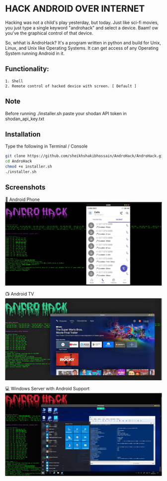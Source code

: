 # HACK ANDROID OVER INTERNET

Hacking was not a child's play yesterday, but today.
Just like sci-fi movies, you just type a single keyword "androhack" and select a device. 
 Baam! ow you've the graphical control of that device.



So, whhat is AndroHack? 
It's a program written in python and build for Unix, Linux, and Unix like Operating Systems. 
It can get access of any Operating System running Android in it.



## Functionality: 
    
    1. Shell
    2. Remote control of hacked device with screen. [ Default ]
    


## Note

Before running ./installer.sh paste your shodan API token in shodan_api_key.txt


## Installation 

Type the following in Terminal / Console

```bash
git clone https://github.com/sheikhshakibhossain/AndroHack/AndroHack.git
cd AndroHack
chmod +x installer.sh
./installer.sh
```

## Screenshots

📲 Android Phone
![screenshot](https://raw.githubusercontent.com/sheikhshakibhossain/screenshot/main/androhack_0.png)

📺 Android TV
![screenshot](https://raw.githubusercontent.com/sheikhshakibhossain/screenshot/main/androhack_1.png)

💻 Windows Server with Android Support
![screenshot](https://raw.githubusercontent.com/sheikhshakibhossain/screenshot/main/androhack_2.png)
